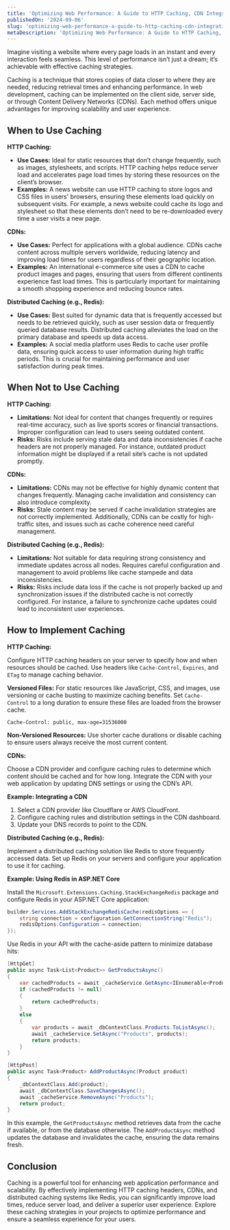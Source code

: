 ```yaml
---
title: 'Optimizing Web Performance: A Guide to HTTP Caching, CDN Integration, and Distributed Caching'
publishedOn: '2024-09-06'
slug: 'optimizing-web-performance-a-guide-to-http-caching-cdn-integration-and-distributed-caching'
metaDescription: 'Optimizing Web Performance: A Guide to HTTP Caching, CDN Integration, and Distributed Caching'
---
```


Imagine visiting a website where every page loads in an instant and every interaction feels seamless. This level of performance isn’t just a dream; it’s achievable with effective caching strategies.

Caching is a technique that stores copies of data closer to where they are needed, reducing retrieval times and enhancing performance. In web development, caching can be implemented on the client side, server side, or through Content Delivery Networks (CDNs). Each method offers unique advantages for improving scalability and user experience.

## When to Use Caching

**HTTP Caching:**

- **Use Cases:** Ideal for static resources that don’t change frequently, such as images, stylesheets, and scripts. HTTP caching helps reduce server load and accelerates page load times by storing these resources on the client’s browser.
- **Examples:** A news website can use HTTP caching to store logos and CSS files in users' browsers, ensuring these elements load quickly on subsequent visits. For example, a news website could cache its logo and stylesheet so that these elements don’t need to be re-downloaded every time a user visits a new page.

**CDNs:**

- **Use Cases:** Perfect for applications with a global audience. CDNs cache content across multiple servers worldwide, reducing latency and improving load times for users regardless of their geographic location.
- **Examples:** An international e-commerce site uses a CDN to cache product images and pages, ensuring that users from different continents experience fast load times. This is particularly important for maintaining a smooth shopping experience and reducing bounce rates.

**Distributed Caching (e.g., Redis):**

- **Use Cases:** Best suited for dynamic data that is frequently accessed but needs to be retrieved quickly, such as user session data or frequently queried database results. Distributed caching alleviates the load on the primary database and speeds up data access.
- **Examples:** A social media platform uses Redis to cache user profile data, ensuring quick access to user information during high traffic periods. This is crucial for maintaining performance and user satisfaction during peak times.

## When Not to Use Caching

**HTTP Caching:**

- **Limitations:** Not ideal for content that changes frequently or requires real-time accuracy, such as live sports scores or financial transactions. Improper configuration can lead to users seeing outdated content.
- **Risks:** Risks include serving stale data and data inconsistencies if cache headers are not properly managed. For instance, outdated product information might be displayed if a retail site’s cache is not updated promptly.

**CDNs:**

- **Limitations:** CDNs may not be effective for highly dynamic content that changes frequently. Managing cache invalidation and consistency can also introduce complexity.
- **Risks:** Stale content may be served if cache invalidation strategies are not correctly implemented. Additionally, CDNs can be costly for high-traffic sites, and issues such as cache coherence need careful management.

**Distributed Caching (e.g., Redis):**

- **Limitations:** Not suitable for data requiring strong consistency and immediate updates across all nodes. Requires careful configuration and management to avoid problems like cache stampede and data inconsistencies.
- **Risks:** Risks include data loss if the cache is not properly backed up and synchronization issues if the distributed cache is not correctly configured. For instance, a failure to synchronize cache updates could lead to inconsistent user experiences.

## How to Implement Caching

**HTTP Caching:**

Configure HTTP caching headers on your server to specify how and when resources should be cached. Use headers like `Cache-Control`, `Expires`, and `ETag` to manage caching behavior.

**Versioned Files:** For static resources like JavaScript, CSS, and images, use versioning or cache busting to maximize caching benefits. Set `Cache-Control` to a long duration to ensure these files are loaded from the browser cache.

```http
Cache-Control: public, max-age=31536000
```

**Non-Versioned Resources:** Use shorter cache durations or disable caching to ensure users always receive the most current content.

**CDNs:**

Choose a CDN provider and configure caching rules to determine which content should be cached and for how long. Integrate the CDN with your web application by updating DNS settings or using the CDN’s API.

**Example: Integrating a CDN**

1. Select a CDN provider like Cloudflare or AWS CloudFront.
2. Configure caching rules and distribution settings in the CDN dashboard.
3. Update your DNS records to point to the CDN.

**Distributed Caching (e.g., Redis):**

Implement a distributed caching solution like Redis to store frequently accessed data. Set up Redis on your servers and configure your application to use it for caching.

**Example: Using Redis in ASP.NET Core**

Install the `Microsoft.Extensions.Caching.StackExchangeRedis` package and configure Redis in your ASP.NET Core application:

```csharp
builder.Services.AddStackExchangeRedisCache(redisOptions => {
    string connection = configuration.GetConnectionString("Redis");
    redisOptions.Configuration = connection;
});
```

Use Redis in your API with the cache-aside pattern to minimize database hits:

```csharp
[HttpGet]
public async Task<List<Product>> GetProductsAsync()
{
    var cachedProducts = await _cacheService.GetAsync<IEnumerable<Product>>("Products");
    if (cachedProducts != null)
    {
        return cachedProducts;
    }
    else
    {
        var products = await _dbContextClass.Products.ToListAsync();
        await _cacheService.SetAsync("Products", products);
        return products;
    }
}

[HttpPost]
public async Task<Product> AddProductAsync(Product product)
{
    _dbContextClass.Add(product);
    await _dbContextClass.SaveChangesAsync();
    await _cacheService.RemoveAsync("Products");
    return product;
}
```

In this example, the `GetProductsAsync` method retrieves data from the cache if available, or from the database otherwise. The `AddProductAsync` method updates the database and invalidates the cache, ensuring the data remains fresh.

## Conclusion

Caching is a powerful tool for enhancing web application performance and scalability. By effectively implementing HTTP caching headers, CDNs, and distributed caching systems like Redis, you can significantly improve load times, reduce server load, and deliver a superior user experience. Explore these caching strategies in your projects to optimize performance and ensure a seamless experience for your users.
